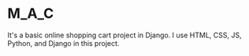 # M_A_C
It's a basic online shopping cart project in Django. I use HTML, CSS, JS, Python, and Django in this project.
